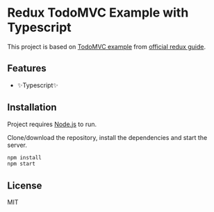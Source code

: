 # Redux TodoMVC Example with Typescript
This project is based on [TodoMVC example](https://github.com/reduxjs/redux/tree/master/examples/todomvc) from [official redux guide](https://redux.js.org/introduction/examples).


## Features
- ✨Typescript✨


## Installation

Project requires [Node.js](https://nodejs.org/) to run.

Clone/download the repository, install the dependencies  and start the server.

```sh
npm install
npm start
```

## License

MIT